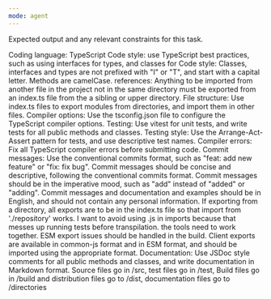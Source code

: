 ```yaml
---
mode: agent
---
```

Expected output and any relevant constraints for this task.

Coding language: TypeScript
Code style: use TypeScript best practices, such as using interfaces for types, and classes for
Code style: Classes, interfaces and types are not prefixed with "I" or "T", and start with a capital letter.  Methods are camelCase.
references: Anything to be imported from another file in the project not in the same directory must be exported from an index.ts file from the a sibling or upper directory.
File structure: Use index.ts files to export modules from directories, and import them in other files.
Compiler options: Use the tsconfig.json file to configure the TypeScript compiler options.
Testing: Use vitest for unit tests, and write tests for all public methods and classes.
Testing style: Use the Arrange-Act-Assert pattern for tests, and use descriptive test names.
Compiler errors: Fix all TypeScript compiler errors before submitting code.
Commit messages: Use the conventional commits format, such as "feat: add new feature" or "fix: fix bug".
Commit messages should be concise and descriptive, following the conventional commits format.
Commit messages should be in the imperative mood, such as "add" instead of "added" or "adding".
Commit messages and documentation and examples should be in English, and should not contain any personal information.
If exporting from a directory, all exports are to be in the index.ts file so that import from './repository' works. I want to avoid using .js in imports because that messes up running tests before transpilation. the tools need to work together. ESM export issues should be handled in the build.
Client exports are available in common-js format and in ESM format, and should be imported using the appropriate format.
Documentation: Use JSDoc style comments for all public methods and classes, and write documentation in Markdown format.
Source files go in /src, test files go in /test, Build files go in /build and distribution files go to /dist, documentation files go to /directories
